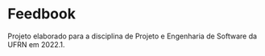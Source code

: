 # Feedbook

Projeto elaborado para a disciplina de Projeto e Engenharia de Software da UFRN em 2022.1.
